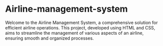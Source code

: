 # Airline-management-system
Welcome to the Airline Management System, a comprehensive solution for efficient airline operations. This project, developed using HTML and CSS, aims to streamline the management of various aspects of an airline, ensuring smooth and organized processes.
